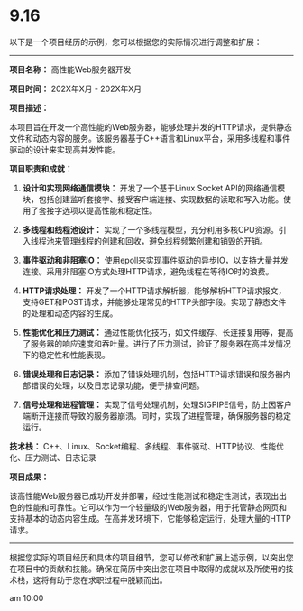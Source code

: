 # 9.16
以下是一个项目经历的示例，您可以根据您的实际情况进行调整和扩展：

---

**项目名称：** 高性能Web服务器开发

**项目时间：** 202X年X月 - 202X年X月

**项目描述：**

本项目旨在开发一个高性能的Web服务器，能够处理并发的HTTP请求，提供静态文件和动态内容的服务。该服务器基于C++语言和Linux平台，采用多线程和事件驱动的设计来实现高并发性能。

**项目职责和成就：**

1. **设计和实现网络通信模块：** 开发了一个基于Linux Socket API的网络通信模块，包括创建监听套接字、接受客户端连接、实现数据的读取和写入功能。使用了套接字选项以提高性能和稳定性。

2. **多线程和线程池设计：** 实现了一个多线程模型，充分利用多核CPU资源。引入线程池来管理线程的创建和回收，避免线程频繁创建和销毁的开销。

3. **事件驱动和非阻塞IO：** 使用epoll来实现事件驱动的异步IO，以支持大量并发连接。采用非阻塞IO方式处理HTTP请求，避免线程在等待IO时的浪费。

4. **HTTP请求处理：** 开发了一个HTTP请求解析器，能够解析HTTP请求报文，支持GET和POST请求，并能够处理常见的HTTP头部字段。实现了静态文件的处理和动态内容的生成。

5. **性能优化和压力测试：** 通过性能优化技巧，如文件缓存、长连接复用等，提高了服务器的响应速度和吞吐量。进行了压力测试，验证了服务器在高并发情况下的稳定性和性能表现。

6. **错误处理和日志记录：** 添加了错误处理机制，包括HTTP请求错误和服务器内部错误的处理，以及日志记录功能，便于排查问题。

7. **信号处理和进程管理：** 实现了信号处理机制，处理SIGPIPE信号，防止因客户端断开连接而导致的服务器崩溃。同时，实现了进程管理，确保服务器的稳定运行。

**技术栈：** C++、Linux、Socket编程、多线程、事件驱动、HTTP协议、性能优化、压力测试、日志记录

**项目成果：**

该高性能Web服务器已成功开发并部署，经过性能测试和稳定性测试，表现出出色的性能和可靠性。它可以作为一个轻量级的Web服务器，用于托管静态网页和支持基本的动态内容生成。在高并发环境下，它能够稳定运行，处理大量的HTTP请求。

---

根据您实际的项目经历和具体的项目细节，您可以修改和扩展上述示例，以突出您在项目中的贡献和技能。确保在简历中突出您在项目中取得的成就以及所使用的技术栈，这将有助于您在求职过程中脱颖而出。



am 10:00







